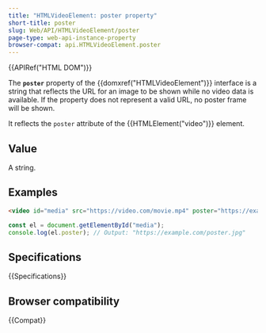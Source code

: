 ```yaml
---
title: "HTMLVideoElement: poster property"
short-title: poster
slug: Web/API/HTMLVideoElement/poster
page-type: web-api-instance-property
browser-compat: api.HTMLVideoElement.poster
---
```


{{APIRef("HTML DOM")}}

The **`poster`** property of the {{domxref("HTMLVideoElement")}} interface is a string that reflects the URL for an image to be shown while no video data is available. If the property does not represent a valid URL, no poster frame will be shown.

It reflects the `poster` attribute of the {{HTMLElement("video")}} element.

## Value

A string.

## Examples

```html
<video id="media" src="https://video.com/movie.mp4" poster="https://example.com/poster.jpg"></video>
```

```js
const el = document.getElementById("media");
console.log(el.poster); // Output: "https://example.com/poster.jpg"
```

## Specifications

{{Specifications}}

## Browser compatibility

{{Compat}}
